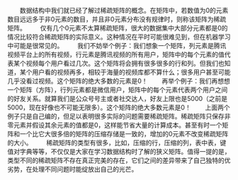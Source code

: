 ﻿&emsp;&emsp;数据结构中我们就已经了解过稀疏矩阵的概念。在矩阵中，若数值为0的元素数目远远多于非0元素的数目，并且非0元素分布没有规律时，则称该矩阵为稀疏矩阵。
&emsp;&emsp;仅有几个0元素不太算稀疏矩阵，很大的数据集中大部分元素都是0的情况比较符合稀疏矩阵的实际意义。这种情况在平时可能很难见到，但在机器学习中可能是很常见的。
&emsp;&emsp;我们不妨举个例子：我们想象一个矩阵，列元素是腾讯视频平台上的所有视频，行元素是腾讯视频的所有用户，矩阵中的每个元素的值代表某个视频每个用户看过几次。这个矩阵将会拥有很多很多的行和列。但我们也知道，某个用户看的视频再多，相较于海量的视频库都不算什么；很多用户甚至可能几乎没看过视频。这个矩阵的绝大多数的元素是0！
&emsp;&emsp;再举个例子：我们再想想一个矩阵（方阵），行列元素都是微信用户，矩阵中的每个元素代表两个用户之间的好友关系。就算我们是公众号号主或者社交达人，好友上限也是5000（之前是5000，现在好像也不可能无限多）。这个矩阵的绝大多数元素是0！
&emsp;&emsp;上面两个例子只是自己编的，但足以表明很多实际的问题需要稀疏矩阵。稀疏矩阵只保存非零元素并假设其余元素的值都是0，这样能节省大量的计算成本。甚至有时一个矩阵和一个比它大很多倍的矩阵的压缩存储是一致的，增加的0元素不改变稀疏矩阵的大小。
&emsp;&emsp;稀疏矩阵的类型有很多，比如，压缩的行，压缩的列，表中表，键值对字典等等，不仅仅是大家在学习数据结构时了解的狭义矩阵。值得一提的是，类型不同的稀疏矩阵不存在真正完美的存在，它们之间的差异带来了自己独特的优劣势，在处理不同问题时能绽放出自己的光芒。
